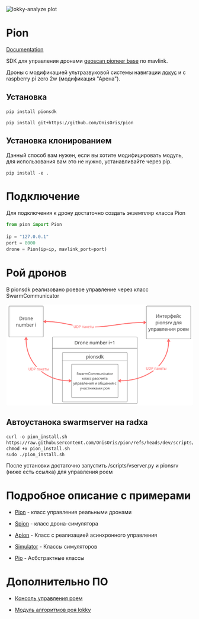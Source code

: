 ![lokky-analyze plot](https://github.com/OnisOris/pion/blob/dev/docs/img/swarm_figure.gif)

# Pion

[Documentation](https://onisoris.github.io/pion/)

SDK для управления дронами [geoscan pioneer base](https://geoscan.education/pioneer-base) по mavlink.

Дроны с модификацией ультразвуковой системы навигации [локус](https://www.geoscan.ru/ru/products/pioneer/locus) и
с raspberry pi zero 2w (модификация "Арена").

## Установка

```shell
pip install pionsdk
```

```shell
pip install git+https://github.com/OnisOris/pion
```


## Установка клонированием
Данный способ вам нужен, если вы хотите модифицировать модуль, для использования вам это не нужно,
устанавливайте через pip.

```shell
pip install -e .
```

# Подключение
Для подключения к дрону достаточно создать экземпляр класса Pion

```python
from pion import Pion

ip = "127.0.0.1"
port = 8000
drone = Pion(ip=ip, mavlink_port=port)
```

# Рой дронов

В pionsdk реализовано роевое управление через класс SwarmCommunicator

![SchemeImg](https://github.com/OnisOris/pion/blob/dev/docs/img/swarm_scheme.png)


## Автоустанока swarmserver на radxa

```
curl -o pion_install.sh https://raw.githubusercontent.com/OnisOris/pion/refs/heads/dev/scripts/pion_swarm_radxa_install.sh
chmod +x pion_install.sh
sudo ./pion_install.sh
```

После установки достаточно запустить /scripts/vserver.py и pionsrv (ниже есть ссылка) для управления роем


# Подробное описание с примерами

- [Pion](docs/pion.md) - класс управления реальными дронами

- [Spion](docs/spion.md) - класс дрона-симулятора

- [Apion](docs/apion.md) - Класс с реализацией асинхронного управления

- [Simulator](docs/simulator.md) - Классы симуляторов

- [Pio](docs/pio.md) - Асбстрактные классы


# Дополнительно ПО

- [Консоль управления роем](https://github.com/OnisOris/pionsrv)

- [Модуль алгоритмов роя lokky](https://github.com/OnisOris/lokky)
